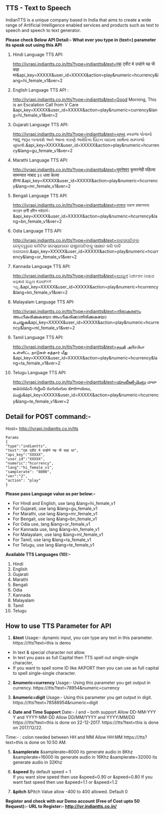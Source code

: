 
## TTS - Text to Speech

IndianTTS is a unique company based in India that aims to create a wide range of Artificial Intelligence enabled services and products such as text to speech and speech to text generator.

**Please check Below API Detail:-
What ever you type in (text=)  parameter its speak out using this API**

1. Hindi Language TTS API: 

    http://ivrapi.indiantts.co.in/tts?type=indiantts&text=एक ट्वीट मे उन्होने यह भी कहा था&api_key=XXXXX&user_id=XXXXX&action=play&numeric=hcurrency&lang=hi_female_v1&ver=2

2. English Language TTS API :  

    http://ivrapi.indiantts.co.in/tts?type=indiantts&text=Good Morning, This is an Escalation Call from V Care &api_key=XXXXX&user_id=XXXXX&action=play&numeric=currency&lang=hi_female_v1&ver=2

3. Gujarati Language TTS API:  

    http://ivrapi.indiantts.co.in/tts?type=indiantts&text=સુષ્મા સ્વરાજ પોતાનો જાદુ જરૂર બતાવશે અને આના કારણે અમેરિકા બ્રિટન ચાઇના સાથેના સમ્બન્ધો સુધરશે.&api_key=XXXXX&user_id=XXXXX&action=play&numeric=hcurrency&lang=gu_female_v1&ver=2

4. Marathi Language TTS API:  

    http://ivrapi.indiantts.co.in/tts?type=indiantts&text=भुवनेश्वर कुमारनेही पहिल्या सामन्यात नाबाद ३२ धावा केल्या होत्या.&api_key=XXXXX&user_id=XXXXX&action=play&numeric=hcurrency&lang=mr_female_v1&ver=2

5. Bengali Language TTS API:  

    http://ivrapi.indiantts.co.in/tts?type=indiantts&text=রাজ্যের তরফে রাজ্যসভায় কংগ্রেস প্রার্থী প্রদীপ ভট্টাচার্য।&api_key=XXXXX&user_id=XXXXX&action=play&numeric=hcurrency&lang=bn_female_v1&ver=2

6. Odia Language TTS API:  

    http://ivrapi.indiantts.co.in/tts?type=indiantts&text=ବାଚସ୍ପତିଙ୍କ ନେତୃତ୍ୱରେ କମିଟିର ସଦସ୍ୟମାନେ ରାଷ୍ଟ୍ରପତିଙ୍କୁ ସାକ୍ଷାତ କରି ଦାବି ଜଣାଇବେ.&api_key=XXXXX&user_id=XXXXX&action=play&numeric=hcurrency&lang=or_female_v1&ver=2

7. Kannada Language TTS API:  

    http://ivrapi.indiantts.co.in/tts?type=indiantts&text=ಸಂಸತ್ತಿಗೆ ನಿರ್ದೇಶನ ನೀಡುವ ಅಧಿಕಾರ ಸುಪ್ರೀಂ ಕೋರ್ಟ್‌ಗೆ ಇಲ್ಲ.&api_key=XXXXX&user_id=XXXXX&action=play&numeric=hcurrency&lang=kn_female_v1&ver=2

8. Malayalam Language TTS API:  

    http://ivrapi.indiantts.co.in/tts?type=indiantts&text=നിരാകരണം അംഗീകരിക്കുകയോ അംഗീകരിക്കാതിരിക്കുകയോ ചെയ്യുക&api_key=XXXXX&user_id=XXXXX&action=play&numeric=hcurrency&lang=ml_female_v1&ver=2

9. Tamil Language TTS API:  

    http://ivrapi.indiantts.co.in/tts?type=indiantts&text=சவுதி அரேபியா உள்ளிட்ட நாடுகள் கத்தார் மீது &api_key=XXXXX&user_id=XXXXX&action=play&numeric=hcurrency&lang=ta_female_v1&ver=2

10. Telugu Language TTS API:  

    http://ivrapi.indiantts.co.in/tts?type=indiantts&text=యాంటీఆక్సిడెంట్లు చాలా అవసరమని గుర్తించి రంగురంగుల కూరగాయలు, పండ్లు&api_key=XXXXX&user_id=XXXXX&action=play&numeric=hcurrency&lang=te_female_v1&ver=2

## Detail for POST command:-

Host= http://ivrapi.indiantts.co.in/tts

```
Params
{
"type":"indiantts",
"text":"एक ट्वीट मे उन्होने यह भी कहा था",
"api_key":"XXXXX",
"user_id":"XXXXX",
"numeric":"hcurrency",
"lang":"hi_female_v1",
"samplerate": "8000",
"ver":"2",
"action": "play"
}
```
**Please pass Language value as per below:-**
* For Hindi and English, use lang  &lang=hi_female_v1
* For Gujarati, use lang   &lang=gu_female_v1
* For Marathi, use lang   &lang=mr_female_v1
* For Bengali, use lang   &lang=bn_female_v1
* For Odia use, lang   &lang=or_female_v1
* For Kannada use, lang   &lang=kn_female_v1
* For Malayalam, use lang   &lang=ml_female_v1
* For Tamil, use lang   &lang=ta_female_v1
* For Telugu, use lang   &lang=te_female_v1

**Available TTS Languages (10):-**

1. Hindi
2. English
3. Gujarati
4. Marathi
5. Bengali
6. Odia
7. Kannada
8. Malayalam
9. Tamil
10. Telugu

## How to use TTS Parameter for API

1. **&text**
Usage:- dynamic input,  you can type any text in this parameter.
https://<Your Server IP>/tts?text=this is demo
- In text & special character not allow. 
- In text you pass as full Capital then TTS spell out single-single character,
- If you want to spell some ID like  AKPORT  then you can use as full capital to spell single-single character.

2. **&numeric=currency**
Usage:- Using this parameter you get output in currency.
https://<Your Server IP>/tts?text=78954&numeric=currency

3. **&numeric=digit**
Usage:- Using this parameter you get output in digit.
https://<Your Server IP>/tts?text=78588954&numeric=digit

4. **Date and Time Support**
Date:-  / and – both support
Allow  DD-MM-YYY Y    and  YYYY-MM-DD
Allow  DD/MM/YYYY and YYYY/MM/DD
https://<Your Server IP>/tts?text=this is done on 22-12-2017.
https://<Your Server IP>/tts?text=this is done on 2017/12/22.

Time:-   : colon needed between HH and MM
Allow HH:MM
 https://<Your Server IP>/tts?text=this is done on 10:50 AM.

5. **&samplerate**
&samplerate=8000     its generate audio in 8Khz
&samplerate=16000   its generate audio in 16Khz
&samplerate=32000   its generate audio in 32Khz

6. **&speed**
By default speed = 1  
If you want slow speed then use &speed=0.90  or &speed=0.80
If you want fast speed then use &speed=1.1  or &speed=1.2

7. **&pitch**
&Pitch Value allow -400 to 400 allowed. Default 0  
  
  


**Register and check with our Demo account (Free of Cost upto 50 Request):-
URL to Register:-  http://ivr.indiantts.co.in/**



